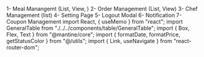 1- Meal Manangemt (List, View, )
2- Order Management (List, View)
3- Chef Management (list)
4- Setting Page
5- Logout Modal
6- Notification
7- Coupon Management
import React, { useMemo } from "react";
import GeneralTable from "./../../components/table/GeneralTable";
import { Box, Flex, Text } from "@mantine/core";
import { formatDate, formatPrice, getStatusColor } from "@/utils";
import { Link, useNavigate } from "react-router-dom";
